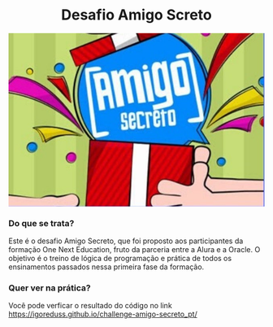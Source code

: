 <h1 align="center"> Desafio Amigo Screto </h1>

<img src="https://github.com/IgorEduss/challenge-amigo-secreto_pt/blob/main/assets/amigo_secreto.jpg" alt="imagem da capa do amigo secreto. Um amigo entregando um presente para outro amigo" align="center">

### Do que se trata?
Este é o desafio Amigo Secreto, que foi proposto aos participantes da formação One Next Education, fruto da parceria entre a Alura e a Oracle. O objetivo é o treino de lógica de programação e prática de todos os ensinamentos passados nessa primeira fase da formação.

### Quer ver na prática?
Você pode verficar o resultado do código no link https://igoreduss.github.io/challenge-amigo-secreto_pt/
